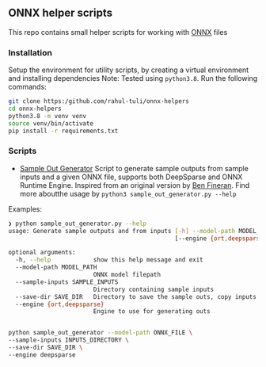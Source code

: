 ## ONNX helper scripts

This repo contains small helper scripts for working with [ONNX](https://onnx.ai) files

### Installation

Setup the environment for utility scripts, by creating a virtual environment and installing dependencies
Note: Tested using `python3.8`. Run the following commands:

```bash
git clone https:/github.com/rahul-tuli/onnx-helpers
cd onnx-helpers
python3.8 -m venv venv
source venv/bin/activate
pip install -r requirements.txt
```

### Scripts

- [Sample Out Generator](./sample_out_generator.py) Script to generate sample outputs from sample inputs and a given 
ONNX file, supports both DeepSparse and ONNX Runtime Engine. Inspired from an original version by 
[Ben Fineran](https://github.com/bfineran). Find more aboutthe usage by `python3 sample_out_generator.py --help`

Examples:

```bash
❯ python sample_out_generator.py --help
usage: Generate sample outputs and from inputs [-h] --model-path MODEL_PATH --sample-inputs SAMPLE_INPUTS [--save-dir SAVE_DIR]
                                               [--engine {ort,deepsparse}]

optional arguments:
  -h, --help            show this help message and exit
  --model-path MODEL_PATH
                        ONNX model filepath
  --sample-inputs SAMPLE_INPUTS
                        Directory containing sample inputs
  --save-dir SAVE_DIR   Directory to save the sample outs, copy inputs and model. Defaults to model directory
  --engine {ort,deepsparse}
                        Engine to use for generating outs
```

```bash

python sample_out_generator --model-path ONNX_FILE \
--sample-inputs INPUTS_DIRECTORY \
--save-dir SAVE_DIR \
--engine deepsparse
```


